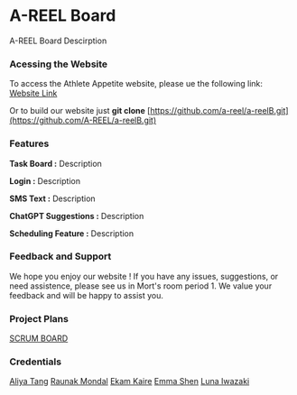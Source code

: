 # A-REEL Board

A-REEL Board Descirption

### Acessing the Website

To access the Athlete Appetite website, please ue the following link: [Website Link]([[https://lunaiwa.github.io/AthleteAppetite/](https://lunaiwa.github.io/A.A./)](https://a-reel.github.io/a-reelB/))

Or to build our website just **git clone** [https://github.com/a-reel/a-reelB.git](https://github.com/A-REEL/a-reelB.git)

### Features

**Task Board :** Description

**Login :** Description

**SMS Text :** Description

**ChatGPT Suggestions :** Description

**Scheduling Feature :** Description

### Feedback and Support

We hope you enjoy our website ! If you have any issues, suggestions, or need assistence, please see us in Mort's room period 1. We value your feedback and will be happy to assist you.

### Project Plans

[SCRUM BOARD]([https://github.com/e-shen2022/APCS_Blog/issues/53#issuecomment-1707610429](https://github.com/orgs/A-REEL/projects/2))

### Credentials

[Aliya Tang](https://github.com/aliyatang)
[Raunak Mondal](https://github.com/raunak2007)
[Ekam Kaire](https://github.com/Ekamjot-Kaire)
[Emma Shen](https://github.com/e-shen2022) 
[Luna Iwazaki](https://github.com/lunaiwa)


